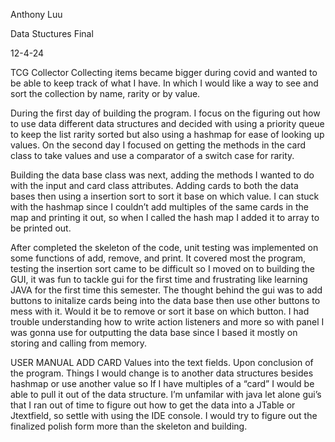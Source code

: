 Anthony Luu 

Data Stuctures Final 

12-4-24 

TCG Collector 
Collecting items became bigger during covid and wanted to be able to keep track of what I have.  In which I would like a way to see and sort the collection by name, rarity or by value. 

During the first day of building the program. I focus on the figuring out how to use data different data structures and decided with using a priority queue to keep the list rarity sorted but also using a hashmap for ease of looking up values.  On the second day I focused on getting the methods in the card class to take values and use a comparator of a switch case for rarity.   

Building the data base class was next, adding the methods I wanted to do with the input and card class attributes.  Adding cards to both the data bases then using a insertion sort to sort it base on which value.  I can stuck with the hashmap since I couldn’t add multiples of the same cards in the map and printing it out, so when I called the hash map I added it to array to be printed out. 

After completed the skeleton of the code,  unit testing was implemented on some functions of add, remove, and print. It covered most the program, testing the insertion sort came to be difficult so I moved on to building the GUI, it was fun to tackle gui for the first time and frustrating like learning JAVA for the first time this semester.  The thought behind the gui was to add buttons to initalize cards being into the data base then use other buttons to mess with it. Would it be to remove or sort it base on which button.  I had trouble understanding how to write action listeners and more so with panel I was gonna use for outputting the data base since I based it mostly on storing and calling from memory. 

USER MANUAL 
ADD CARD Values into the text fields.
Upon conclusion of the program. Things I would change is to another data structures besides hashmap or use another value so If I have multiples of a “card” I would be able to pull it out of the data structure.  I’m unfamilar with java let alone gui’s that I ran out of time to figure out how to get the data into a JTable or Jtextfield, so settle with using the IDE console.  I would try to figure out the finalized polish form more than the skeleton and building. 
